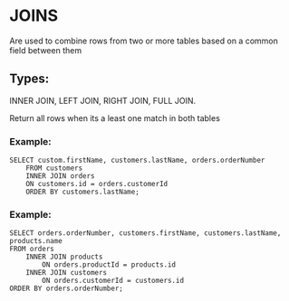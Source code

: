 # JOINS

Are used to combine rows from two or more tables based on a common field between them

## Types:

INNER JOIN, LEFT JOIN, RIGHT JOIN, FULL JOIN.

Return all rows when its a least one match in both tables 

### Example:
<p><code>SELECT custom.firstName, customers.lastName, orders.orderNumber
	FROM customers
	INNER JOIN orders
	ON customers.id = orders.customerId
	ORDER BY customers.lastName;</p></code>

### Example:

<p><code>SELECT orders.orderNumber, customers.firstName, customers.lastName, products.name
FROM orders
	INNER JOIN products 
    	ON orders.productId = products.id
	INNER JOIN customers 
		ON orders.customerId = customers.id
ORDER BY orders.orderNumber;</p></code>



